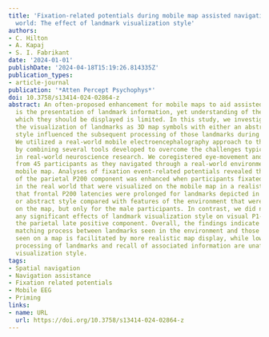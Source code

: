 ```yaml
---
title: 'Fixation-related potentials during mobile map assisted navigation in the real
  world: The effect of landmark visualization style'
authors:
- C. Hilton
- A. Kapaj
- S. I. Fabrikant
date: '2024-01-01'
publishDate: '2024-04-18T15:19:26.814335Z'
publication_types:
- article-journal
publication: '*Atten Percept Psychophys*'
doi: 10.3758/s13414-024-02864-z
abstract: An often-proposed enhancement for mobile maps to aid assisted navigation
  is the presentation of landmark information, yet understanding of the manner in
  which they should be displayed is limited. In this study, we investigated whether
  the visualization of landmarks as 3D map symbols with either an abstract or realistic
  style influenced the subsequent processing of those landmarks during route navigation.
  We utilized a real-world mobile electroencephalography approach to this question
  by combining several tools developed to overcome the challenges typically encountered
  in real-world neuroscience research. We coregistered eye-movement and EEG recordings
  from 45 participants as they navigated through a real-world environment using a
  mobile map. Analyses of fixation event-related potentials revealed that the amplitude
  of the parietal P200 component was enhanced when participants fixated landmarks
  in the real world that were visualized on the mobile map in a realistic style, and
  that frontal P200 latencies were prolonged for landmarks depicted in either a realistic
  or abstract style compared with features of the environment that were not presented
  on the map, but only for the male participants. In contrast, we did not observe
  any significant effects of landmark visualization style on visual P1-N1 peaks or
  the parietal late positive component. Overall, the findings indicate that the cognitive
  matching process between landmarks seen in the environment and those previously
  seen on a map is facilitated by more realistic map display, while low-level perceptual
  processing of landmarks and recall of associated information are unaffected by map
  visualization style.
tags:
- Spatial navigation
- Navigation assistance
- Fixation related potentials
- Mobile EEG
- Priming
links:
- name: URL
  url: https://doi.org/10.3758/s13414-024-02864-z
---
```

